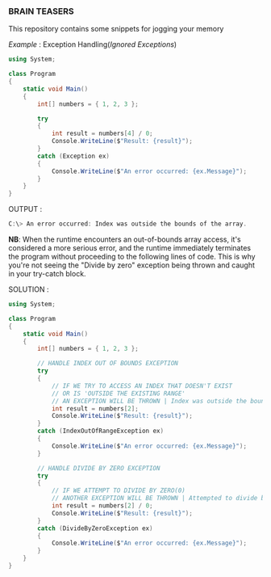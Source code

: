 ### BRAIN TEASERS
This repository contains some snippets for jogging your memory

*Example* : Exception Handling(*Ignored Exceptions*)
```csharp
using System;

class Program
{
    static void Main()
    {
        int[] numbers = { 1, 2, 3 };

        try
        {
            int result = numbers[4] / 0;
            Console.WriteLine($"Result: {result}");
        }
        catch (Exception ex)
        {
            Console.WriteLine($"An error occurred: {ex.Message}");
        }
    }
}
```

OUTPUT :

```powershell
C:\> An error occurred: Index was outside the bounds of the array.
```
**NB**: When the runtime encounters an out-of-bounds array access, it's considered a more serious error, and the runtime immediately terminates the program without proceeding to the following lines of code. This is why you're not seeing the "Divide by zero" exception being thrown and caught in your try-catch block.

SOLUTION :

```csharp
using System;

class Program
{
    static void Main()
    {
        int[] numbers = { 1, 2, 3 };

        // HANDLE INDEX OUT OF BOUNDS EXCEPTION
        try
        {
            // IF WE TRY TO ACCESS AN INDEX THAT DOESN'T EXIST
            // OR IS 'OUTSIDE THE EXISTING RANGE'
            // AN EXCEPTION WILL BE THROWN | Index was outside the bounds of the array
            int result = numbers[2];
            Console.WriteLine($"Result: {result}");
        }
        catch (IndexOutOfRangeException ex)
        {
            Console.WriteLine($"An error occurred: {ex.Message}");
        }

        // HANDLE DIVIDE BY ZERO EXCEPTION
        try
        {
            // IF WE ATTEMPT TO DIVIDE BY ZERO(0)
            // ANOTHER EXCEPTION WILL BE THROWN | Attempted to divide by zero
            int result = numbers[2] / 0;
            Console.WriteLine($"Result: {result}");
        }
        catch (DivideByZeroException ex)
        {
            Console.WriteLine($"An error occurred: {ex.Message}");
        }
    }
}
```
